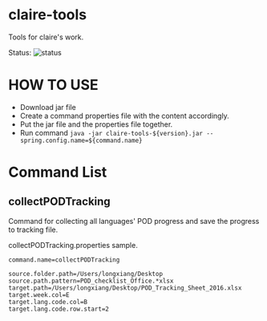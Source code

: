 # claire-tools
Tools for claire's work.

Status: ![status](https://api.travis-ci.org/lephix/claire-tools.svg)

# HOW TO USE
+ Download jar file
+ Create a command properties file with the content accordingly.
+ Put the jar file and the properties file together.
+ Run command `java -jar claire-tools-${version}.jar --spring.config.name=${command.name}`

# Command List

## collectPODTracking
Command for collecting all languages' POD progress and save the progress to tracking file.

collectPODTracking.properties sample.
```
command.name=collectPODTracking

source.folder.path=/Users/longxiang/Desktop
source.path.pattern=POD_checklist_Office.*xlsx
target.path=/Users/longxiang/Desktop/POD_Tracking_Sheet_2016.xlsx
target.week.col=E
target.lang.code.col=B
target.lang.code.row.start=2
```

